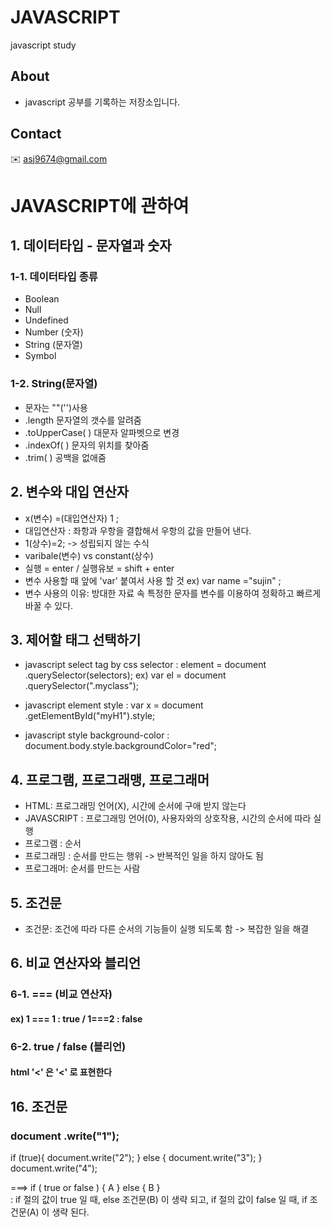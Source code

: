 # JAVASCRIPT
javascript study

## About
* javascript 공부를 기록하는 저장소입니다. 

## Contact
:envelope: asj9674@gmail.com 

# JAVASCRIPT에 관하여 

## 1. 데이터타입 - 문자열과 숫자 

### 1-1. 데이터타입 종류 
* Boolean 
* Null
* Undefined
* Number (숫자)
* String (문자열)
* Symbol

### 1-2. String(문자열)
* 문자는 ""('')사용 
* .length  문자열의 갯수를 알려줌 
* .toUpperCase( ) 대문자 알파벳으로 변경 
* .indexOf( ) 문자의 위치를 찾아줌 
* .trim( ) 공백을 없애줌  

## 2. 변수와 대입 연산자 
* x(변수) =(대입연산자)  1 ;
* 대입연산자 : 좌항과 우항을 결합해서 우항의 값을 만들어 낸다.  
* 1(상수)=2;    -> 성립되지 않는 수식 
* varibale(변수)  vs  constant(상수) 
* 실행 = enter  / 실행유보 = shift + enter 
* 변수 사용할 때 앞에 'var' 붙여서 사용 할 것 ex) var name ="sujin" ;
* 변수 사용의 이유: 방대한 자료 속 특정한 문자를 변수를 이용하여 정확하고 빠르게 바꿀 수 있다.

## 3. 제어할 태그 선택하기 
* javascript select tag by css selector 
:  element = document .querySelector(selectors);
ex) var el = document .querySelector(".myclass");

* javascript element style 
: var x = document .getElementById("myH1").style;

* javascript style background-color
: document.body.style.backgroundColor="red";

## 4. 프로그램, 프로그래맹, 프로그래머 
* HTML: 프로그래밍 언어(X), 시간에 순서에 구애 받지 않는다 
* JAVASCRIPT : 프로그래밍 언어(0), 사용자와의 상호작용, 시간의 순서에 따라 실행
* 프로그램 : 순서 
* 프로그래밍 : 순서를 만드는 행위 -> 반복적인 일을 하지 않아도 됨
* 프로그래머: 순서를 만드는 사람 

## 5. 조건문 
* 조건문: 조건에 따라 다른 순서의 기능들이 실행 되도록 함 -> 복잡한 일을 해결

## 6. 비교 연산자와 블리언 
### 6-1. === (비교 연산자)
#### ex) 1 === 1   : true    /  1===2  : false

### 6-2. true / false (블리언) 
#### html '<'  은  '&lt;' 로 표현한다 

## 16. 조건문 
###  document .write("1");
if (true){
      document.write("2");
}    else  {
     document.write("3");
}
document.write("4");		

===> if (  true or false  ) {  A  } else { B  }   
            : if 절의 값이 true 일 때, else 조건문(B) 이 생략 되고, 
              if 절의 값이 false 일 때, if 조건문(A) 이 생략 된다.  
              














 
